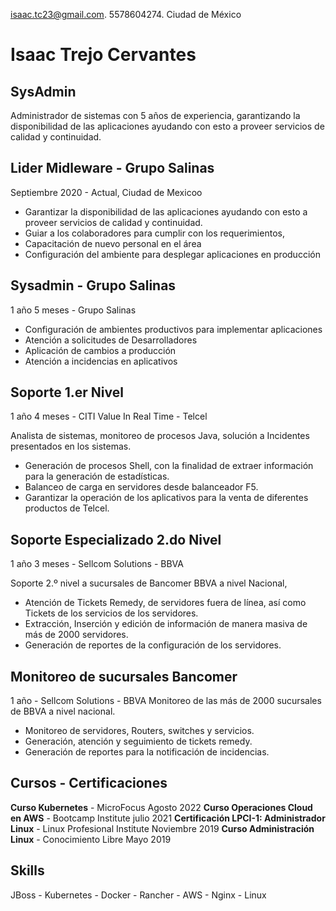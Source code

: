 isaac.tc23@gmail.com. 5578604274. Ciudad de México

# Isaac Trejo Cervantes
## SysAdmin
Administrador de sistemas con 5 años de experiencia, garantizando la disponibilidad de las aplicaciones ayudando con esto a proveer servicios de calidad y continuidad.


## Lider Midleware - Grupo Salinas
Septiembre 2020 - Actual, Ciudad de Mexicoo 

- Garantizar la disponibilidad de las aplicaciones ayudando con esto a proveer servicios de calidad y continuidad.
- Guiar a los colaboradores para cumplir con los requerimientos,
- Capacitación de nuevo personal en el área
- Configuración del ambiente para desplegar aplicaciones en producción

## Sysadmin - Grupo Salinas
1 año 5 meses  - Grupo Salinas

- Configuración de ambientes productivos para implementar aplicaciones
- Atención a solicitudes de Desarrolladores
- Aplicación de cambios a producción
- Atención a incidencias en aplicativos

## Soporte 1.er Nivel
1 año 4 meses - CITI Value In Real Time - Telcel

Analista de sistemas, monitoreo de procesos Java, solución a Incidentes presentados en los sistemas.

- Generación de procesos Shell, con la finalidad de extraer información para la generación de estadísticas.
- Balanceo de carga en servidores desde balanceador F5.
- Garantizar la operación de los aplicativos para la venta de diferentes productos de Telcel.

## Soporte Especializado 2.do Nivel
1 año 3 meses - Sellcom Solutions - BBVA

Soporte 2.º nivel a sucursales de Bancomer BBVA a nivel Nacional,

- Atención de Tickets Remedy, de servidores fuera de línea, así como Tickets de los servicios de los servidores.
- Extracción, Inserción y edición de información de manera masiva de más de 2000 servidores.
- Generación de reportes de la configuración de los servidores.

## Monitoreo de sucursales Bancomer
1 año - Sellcom Solutions - BBVA
Monitoreo de las más de 2000 sucursales de BBVA a nivel nacional.

- Monitoreo de servidores, Routers, switches y servicios.
- Generación, atención y seguimiento de tickets remedy.
- Generación de reportes para la notificación de incidencias.

## Cursos - Certificaciones

**Curso Kubernetes** - MicroFocus     Agosto 2022
**Curso Operaciones Cloud en AWS** - Bootcamp Institute julio 2021
**Certificación LPCI-1: Administrador Linux** - Linux Profesional Institute Noviembre 2019
**Curso Administración Linux** - Conocimiento Libre Mayo 2019

## Skills

JBoss - Kubernetes - Docker - Rancher - AWS - Nginx - Linux